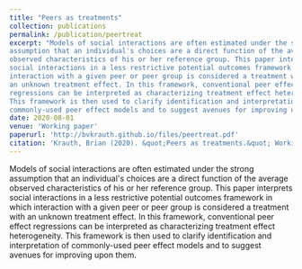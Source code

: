 ```yaml
---
title: "Peers as treatments"
collection: publications
permalink: /publication/peertreat
excerpt: "Models of social interactions are often estimated under the strong
assumption that an individual's choices are a direct function of the average
observed characteristics of his or her reference group. This paper interprets
social interactions in a less restrictive potential outcomes framework in which
interaction with a given peer or peer group is considered a treatment with
an unknown treatment effect. In this framework, conventional peer effect
regressions can be interpreted as characterizing treatment effect heterogeneity.
This framework is then used to clarify identification and interpretation of
commonly-used peer effect models and to suggest avenues for improving upon them."
date: 2020-08-01
venue: 'Working paper'
paperurl: 'http://bvkrauth.github.io/files/peertreat.pdf'
citation: 'Krauth, Brian (2020). &quot;Peers as treatments.&quot; Working paper, Simon Fraser University.'
---
```

Models of social interactions are often estimated under the strong
assumption that an individual's choices are a direct function of the average
observed characteristics of his or her reference group. This paper interprets
social interactions in a less restrictive potential outcomes framework in which
interaction with a given peer or peer group is considered a treatment with
an unknown treatment effect. In this framework, conventional peer effect
regressions can be interpreted as characterizing treatment effect heterogeneity.
This framework is then used to clarify identification and interpretation of
commonly-used peer effect models and to suggest avenues for improving upon them.
